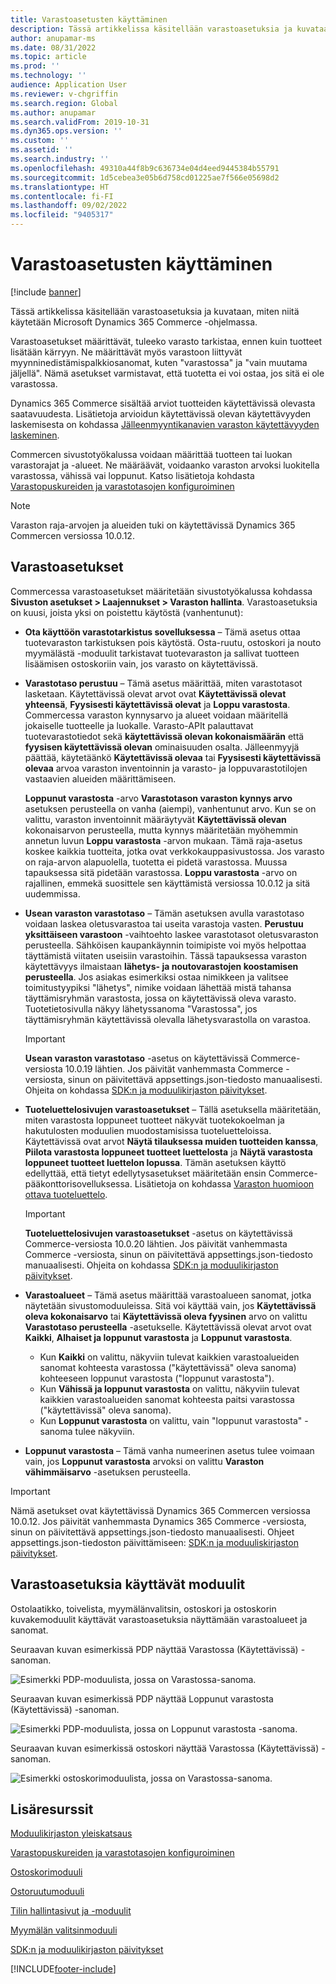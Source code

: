 ```yaml
---
title: Varastoasetusten käyttäminen
description: Tässä artikkelissa käsitellään varastoasetuksia ja kuvataan, miten niitä käytetään Microsoft Dynamics 365 Commerce -ohjelmassa.
author: anupamar-ms
ms.date: 08/31/2022
ms.topic: article
ms.prod: ''
ms.technology: ''
audience: Application User
ms.reviewer: v-chgriffin
ms.search.region: Global
ms.author: anupamar
ms.search.validFrom: 2019-10-31
ms.dyn365.ops.version: ''
ms.custom: ''
ms.assetid: ''
ms.search.industry: ''
ms.openlocfilehash: 49310a44f8b9c636734e04d4eed9445384b55791
ms.sourcegitcommit: 1d5cebea3e05b6d758cd01225ae7f566e05698d2
ms.translationtype: HT
ms.contentlocale: fi-FI
ms.lasthandoff: 09/02/2022
ms.locfileid: "9405317"
---
```

# <a name="apply-inventory-settings"></a>Varastoasetusten käyttäminen

[!include [banner](includes/banner.md)]

Tässä artikkelissa käsitellään varastoasetuksia ja kuvataan, miten niitä käytetään Microsoft Dynamics 365 Commerce -ohjelmassa.

Varastoasetukset määrittävät, tuleeko varasto tarkistaa, ennen kuin tuotteet lisätään kärryyn. Ne määrittävät myös varastoon liittyvät myynninedistämispalkkiosanomat, kuten "varastossa" ja "vain muutama jäljellä". Nämä asetukset varmistavat, että tuotetta ei voi ostaa, jos sitä ei ole varastossa.

Dynamics 365 Commerce sisältää arviot tuotteiden käytettävissä olevasta saatavuudesta. Lisätietoja arvioidun käytettävissä olevan käytettävyyden laskemisesta on kohdassa [Jälleenmyyntikanavien varaston käytettävyyden laskeminen](calculated-inventory-retail-channels.md).

Commercen sivustotyökalussa voidaan määrittää tuotteen tai luokan varastorajat ja -alueet. Ne määräävät, voidaanko varaston arvoksi luokitella varastossa, vähissä vai loppunut. Katso lisätietoja kohdasta [Varastopuskureiden ja varastotasojen konfiguroiminen](inventory-buffers-levels.md)

> [!NOTE]
> Varaston raja-arvojen ja alueiden tuki on käytettävissä Dynamics 365 Commercen versiossa 10.0.12.

## <a name="inventory-settings"></a>Varastoasetukset

Commercessa varastoasetukset määritetään sivustotyökalussa kohdassa **Sivuston asetukset \> Laajennukset \> Varaston hallinta**. Varastoasetuksia on kuusi, joista yksi on poistettu käytöstä (vanhentunut):

- **Ota käyttöön varastotarkistus sovelluksessa** – Tämä asetus ottaa tuotevaraston tarkistuksen pois käytöstä. Osta-ruutu, ostoskori ja nouto myymälästä -moduulit tarkistavat tuotevaraston ja sallivat tuotteen lisäämisen ostoskoriin vain, jos varasto on käytettävissä.
- **Varastotaso perustuu** – Tämä asetus määrittää, miten varastotasot lasketaan. Käytettävissä olevat arvot ovat **Käytettävissä olevat yhteensä**, **Fyysisesti käytettävissä olevat** ja **Loppu varastosta**. Commercessa varaston kynnysarvo ja alueet voidaan määritellä jokaiselle tuotteelle ja luokalle. Varasto-APIt palauttavat tuotevarastotiedot sekä **käytettävissä olevan kokonaismäärän** että **fyysisen käytettävissä olevan** ominaisuuden osalta. Jälleenmyyjä päättää, käytetäänkö **Käytettävissä olevaa** tai **Fyysisesti käytettävissä olevaa** arvoa varaston inventoinnin ja varasto- ja loppuvarastotilojen vastaavien alueiden määrittämiseen.

    **Loppunut varastosta** -arvo **Varastotason varaston kynnys arvo** asetuksen perusteella on vanha (aiempi), vanhentunut arvo. Kun se on valittu, varaston inventoinnit määräytyvät **Käytettävissä olevan** kokonaisarvon perusteella, mutta kynnys määritetään myöhemmin annetun luvun **Loppu varastosta** -arvon mukaan. Tämä raja-asetus koskee kaikkia tuotteita, jotka ovat verkkokauppasivustossa. Jos varasto on raja-arvon alapuolella, tuotetta ei pidetä varastossa. Muussa tapauksessa sitä pidetään varastossa. **Loppu varastosta** -arvo on rajallinen, emmekä suosittele sen käyttämistä versiossa 10.0.12 ja sitä uudemmissa.

- **Usean varaston varastotaso** – Tämän asetuksen avulla varastotaso voidaan laskea oletusvarastoa tai useita varastoja vasten. **Perustuu yksittäiseen varastoon** -vaihtoehto laskee varastotasot oletusvaraston perusteella. Sähköisen kaupankäynnin toimipiste voi myös helpottaa täyttämistä viitaten useisiin varastoihin. Tässä tapauksessa varaston käytettävyys ilmaistaan **lähetys- ja noutovarastojen koostamisen perusteella**. Jos asiakas esimerkiksi ostaa nimikkeen ja valitsee toimitustyypiksi "lähetys", nimike voidaan lähettää mistä tahansa täyttämisryhmän varastosta, jossa on käytettävissä oleva varasto. Tuotetietosivulla näkyy lähetyssanoma "Varastossa", jos täyttämisryhmän käytettävissä olevalla lähetysvarastolla on varastoa. 

    > [!IMPORTANT] 
    > **Usean varaston varastotaso** -asetus on käytettävissä Commerce-versiosta 10.0.19 lähtien. Jos päivität vanhemmasta Commerce -versiosta, sinun on päivitettävä appsettings.json-tiedosto manuaalisesti. Ohjeita on kohdassa [SDK:n ja moduulikirjaston päivitykset](e-commerce-extensibility/sdk-updates.md#update-the-appsettingsjson-file).

- **Tuoteluettelosivujen varastoasetukset** – Tällä asetuksella määritetään, miten varastosta loppuneet tuotteet näkyvät tuotekokoelman ja hakutulosten moduulien muodostamisissa tuoteluetteloissa. Käytettävissä ovat arvot **Näytä tilauksessa muiden tuotteiden kanssa**, **Piilota varastosta loppuneet tuotteet luettelosta** ja **Näytä varastosta loppuneet tuotteet luettelon lopussa**. Tämän asetuksen käyttö edellyttää, että tietyt edellytysasetukset määritetään ensin Commerce-pääkonttorisovelluksessa. Lisätietoja on kohdassa [Varaston huomioon ottava tuoteluettelo](inventory-aware-product-listing.md).

    > [!IMPORTANT] 
    > **Tuoteluettelosivujen varastoasetukset** -asetus on käytettävissä Commerce-versiosta 10.0.20 lähtien. Jos päivität vanhemmasta Commerce -versiosta, sinun on päivitettävä appsettings.json-tiedosto manuaalisesti. Ohjeita on kohdassa [SDK:n ja moduulikirjaston päivitykset](e-commerce-extensibility/sdk-updates.md#update-the-appsettingsjson-file).

- **Varastoalueet** – Tämä asetus määrittää varastoalueen sanomat, jotka näytetään sivustomoduuleissa. Sitä voi käyttää vain, jos **Käytettävissä oleva kokonaisarvo** tai **Käytettävissä oleva fyysinen** arvo on valittu **Varastotaso perusteella** -asetukselle. Käytettävissä olevat arvot ovat **Kaikki**, **Alhaiset ja loppunut varastosta** ja **Loppunut varastosta**.

    - Kun **Kaikki** on valittu, näkyviin tulevat kaikkien varastoalueiden sanomat kohteesta varastossa ("käytettävissä" oleva sanoma) kohteeseen loppunut varastosta ("loppunut varastosta").
    - Kun **Vähissä ja loppunut varastosta** on valittu, näkyviin tulevat kaikkien varastoalueiden sanomat kohteesta paitsi varastossa ("käytettävissä" oleva sanoma).
    - Kun **Loppunut varastosta** on valittu, vain "loppunut varastosta" -sanoma tulee näkyviin.

- **Loppunut varastosta** – Tämä vanha numeerinen asetus tulee voimaan vain, jos **Loppunut varastosta** arvoksi on valittu **Varaston vähimmäisarvo** -asetuksen perusteella.

> [!IMPORTANT] 
> Nämä asetukset ovat käytettävissä Dynamics 365 Commercen versiossa 10.0.12. Jos päivität vanhemmasta Dynamics 365 Commerce -versiosta, sinun on päivitettävä appsettings.json-tiedosto manuaalisesti. Ohjeet appsettings.json-tiedoston päivittämiseen: [SDK:n ja moduuliskirjaston päivitykset](e-commerce-extensibility/sdk-updates.md#update-the-appsettingsjson-file).

## <a name="modules-that-use-inventory-settings"></a>Varastoasetuksia käyttävät moduulit

Ostolaatikko, toivelista, myymälänvalitsin, ostoskori ja ostoskorin kuvakemoduulit käyttävät varastoasetuksia näyttämään varastoalueet ja sanomat.

Seuraavan kuvan esimerkissä PDP näyttää Varastossa (Käytettävissä) -sanoman.

![Esimerkki PDP-moduulista, jossa on Varastossa-sanoma.](./media/pdp-InStock.png)

Seuraavan kuvan esimerkissä PDP näyttää Loppunut varastosta (Käytettävissä) -sanoman.

![Esimerkki PDP-moduulista, jossa on Loppunut varastosta -sanoma.](./media/pdp-outofstock.png)

Seuraavan kuvan esimerkissä ostoskori näyttää Varastossa (Käytettävissä) -sanoman.

![Esimerkki ostoskorimoduulista, jossa on Varastossa-sanoma.](./media/cart-instock.png)

## <a name="additional-resources"></a>Lisäresurssit

[Moduulikirjaston yleiskatsaus](starter-kit-overview.md)

[Varastopuskureiden ja varastotasojen konfiguroiminen](inventory-buffers-levels.md)

[Ostoskorimoduuli](add-cart-module.md)

[Ostoruutumoduuli](add-buy-box.md)

[Tilin hallintasivut ja -moduulit](account-management.md)

[Myymälän valitsinmoduuli](store-selector.md)

[SDK:n ja moduulikirjaston päivitykset](e-commerce-extensibility/sdk-updates.md)


[!INCLUDE[footer-include](../includes/footer-banner.md)]
